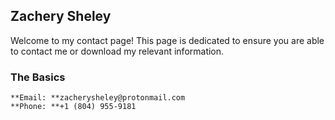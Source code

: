 ## Zachery Sheley

Welcome to my contact page! This page is dedicated to ensure you are able to contact me or download my relevant information.

### The Basics

    **Email: **zacherysheley@protonmail.com
    **Phone: **+1 (804) 955-9181


